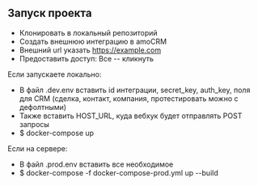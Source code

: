 ## Запуск проекта

- Клонировать в локальный репозиторий
- Создать внешнюю интеграцию в amoCRM
- Внешний url указать https://example.com
- Предоставить доступ: Все -- кликнуть

Если запускаете локально:

- В файл .dev.env вставить id интеграции, secret_key, auth_key, поля для CRM (сделка, контакт, компания, протестировать можно с дефолтными)
- Также вставить HOST_URL, куда вебхук будет отправлять POST запросы
- $ docker-compose up

Если на сервере:

- В файл .prod.env вставить все необходимое
- $ docker-compose -f docker-compose-prod.yml up --build
